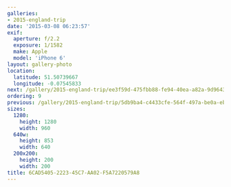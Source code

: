 ```yaml
---
galleries:
- 2015-england-trip
date: '2015-03-08 06:23:57'
exif:
  aperture: f/2.2
  exposure: 1/1582
  make: Apple
  model: 'iPhone 6'
layout: gallery-photo
location:
  latitude: 51.50739667
  longitude: -0.07545833
next: /gallery/2015-england-trip/ee3f59d-475fbb88-fe94-40ea-a82a-9d964340dc9d
ordering: 9
previous: /gallery/2015-england-trip/5db9ba4-c4433cfe-564f-497a-be0a-ebb0d1905161
sizes:
  1280:
    height: 1280
    width: 960
  640w:
    height: 853
    width: 640
  200x200:
    height: 200
    width: 200
title: 6CAD5405-2223-45C7-AA02-F5A7220579A8
---
```


